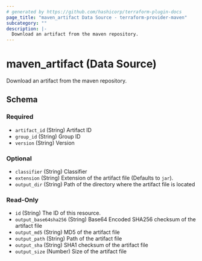 ```yaml
---
# generated by https://github.com/hashicorp/terraform-plugin-docs
page_title: "maven_artifact Data Source - terraform-provider-maven"
subcategory: ""
description: |-
  Download an artifact from the maven repository.
---
```


# maven_artifact (Data Source)

Download an artifact from the maven repository.



<!-- schema generated by tfplugindocs -->
## Schema

### Required

- `artifact_id` (String) Artifact ID
- `group_id` (String) Group ID
- `version` (String) Version

### Optional

- `classifier` (String) Classifier
- `extension` (String) Extension of the artifact file (Defaults to `jar`).
- `output_dir` (String) Path of the directory where the artifact file is located

### Read-Only

- `id` (String) The ID of this resource.
- `output_base64sha256` (String) Base64 Encoded SHA256 checksum of the artifact file
- `output_md5` (String) MD5 of the artifact file
- `output_path` (String) Path of the artifact file
- `output_sha` (String) SHA1 checksum of the artifact file
- `output_size` (Number) Size of the artifact file


